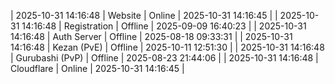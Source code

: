 | 2025-10-31 14:16:48 | Website | Online | 2025-10-31 14:16:45 |
| 2025-10-31 14:16:48 | Registration | Offline | 2025-09-09 16:40:23 |
| 2025-10-31 14:16:48 | Auth Server | Offline | 2025-08-18 09:33:31 |
| 2025-10-31 14:16:48 | Kezan (PvE) | Offline | 2025-10-11 12:51:30 |
| 2025-10-31 14:16:48 | Gurubashi (PvP) | Offline | 2025-08-23 21:44:06 |
| 2025-10-31 14:16:48 | Cloudflare | Online | 2025-10-31 14:16:45 |
